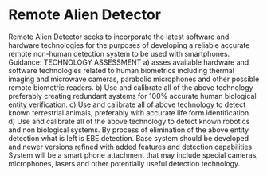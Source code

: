 # Remote Alien Detector
Remote Alien Detector seeks to incorporate the latest software and hardware technologies for the purposes of developing a reliable accurate remote non-human detection system to be used with smartphones. 
Guidance: TECHNOLOGY ASSESSMENT 
a) asses available hardware and software technologies related to human biometrics including thermal imaging and microwave cameras, parabolic microphones and other possible remote biometric readers. 
b) Use and calibrate all of the above technology preferably creating redundant systems for 100% accurate human biological entity verification.
c) Use and calibrate all of above technology to detect known terrestrial animals, preferably with accurate life form identification.
d) Use and calibrate all of the above technology to detect known robotics and non biological systems.
By process of elimination of the above entity detection what is left is EBE detection.
Base system should be developed and newer versions refined with added features and detection capabilities.
System will be a smart phone attachment that may include special cameras, microphones, lasers and other potentially useful detection technology.

